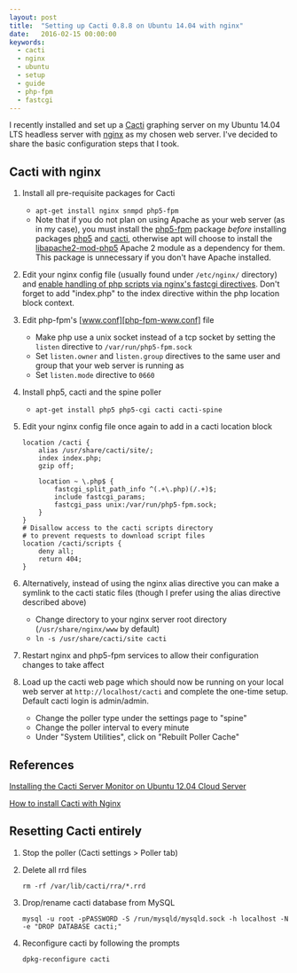 ```yaml
---
layout: post
title:  "Setting up Cacti 0.8.8 on Ubuntu 14.04 with nginx"
date:   2016-02-15 00:00:00
keywords:
  - cacti
  - nginx
  - ubuntu
  - setup
  - guide
  - php-fpm
  - fastcgi
---
```


I recently installed and set up a [Cacti][cacti] graphing server on my Ubuntu 14.04 LTS headless server with [nginx][nginx] as my chosen web server.
I've decided to share the basic configuration steps that I took.

## Cacti with nginx

1. Install all pre-requisite packages for Cacti

   * `apt-get install nginx snmpd php5-fpm`
   * Note that if you do not plan on using Apache as your web server (as in my case), you must install the [php5-fpm][pkg-php5-fpm]
     package *before* installing packages [php5][pkg-php5] and [cacti][pkg-cacti], otherwise apt will choose to install the
     [libapache2-mod-php5][pkg-libapache2-mod-php5] Apache 2 module as a dependency for them.
     This package is unnecessary if you don't have Apache installed.

1. Edit your nginx config file (usually found under `/etc/nginx/` directory) and
   [enable handling of php scripts via nginx's fastcgi directives][nginx-fastcgi-php].
   Don't forget to add "index.php" to the index directive within the php location block context.

1. Edit php-fpm's [www.conf][php-fpm-www.conf] file

   * Make php use a unix socket instead of a tcp socket by setting the `listen` directive to `/var/run/php5-fpm.sock`
   * Set `listen.owner` and `listen.group` directives to the same user and group that your web server is running as
   * Set `listen.mode` directive to `0660`

1. Install php5, cacti and the spine poller

   * `apt-get install php5 php5-cgi cacti cacti-spine`

1. Edit your nginx config file once again to add in a cacti location block

   ```nginx
   location /cacti {
       alias /usr/share/cacti/site/;
       index index.php;
       gzip off;
   
       location ~ \.php$ {
           fastcgi_split_path_info ^(.+\.php)(/.+)$;
           include fastcgi_params;
           fastcgi_pass unix:/var/run/php5-fpm.sock;
       }
   }
   # Disallow access to the cacti scripts directory
   # to prevent requests to download script files
   location /cacti/scripts {
       deny all;
       return 404;
   }
   ```

1. Alternatively, instead of using the nginx alias directive you can make a symlink to the cacti static files
   (though I prefer using the alias directive described above)

   * Change directory to your nginx server root directory (`/usr/share/nginx/www` by default)
   * `ln -s /usr/share/cacti/site cacti`

1. Restart nginx and php5-fpm services to allow their configuration changes to take affect

1. Load up the cacti web page which should now be running on your local web server at `http://localhost/cacti`
   and complete the one-time setup. Default cacti login is admin/admin.

   * Change the poller type under the settings page to "spine"
   * Change the poller interval to every minute
   * Under "System Utilities", click on "Rebuilt Poller Cache"

## References

[Installing the Cacti Server Monitor on Ubuntu 12.04 Cloud Server](https://www.digitalocean.com/community/tutorials/installing-the-cacti-server-monitor-on-ubuntu-12-04-cloud-server)

[How to install Cacti with Nginx](http://notblog.org/cacti-with-nginx/)

## Resetting Cacti entirely

1. Stop the poller (Cacti settings > Poller tab)

1. Delete all rrd files

   `rm -rf /var/lib/cacti/rra/*.rrd`

1. Drop/rename cacti database from MySQL

   `mysql -u root -pPASSWORD -S /run/mysqld/mysqld.sock -h localhost -N -e "DROP DATABASE cacti;"`

1. Reconfigure cacti by following the prompts

   `dpkg-reconfigure cacti`

[cacti]: http://www.cacti.net/
[nginx]: https://www.nginx.com/resources/wiki/
[pkg-php5-fpm]: http://packages.ubuntu.com/trusty/php5-fpm
[pkg-php5]: http://packages.ubuntu.com/trusty/php5
[pkg-cacti]: http://packages.ubuntu.com/trusty/cacti
[pkg-libapache2-mod-php5]: http://packages.ubuntu.com/trusty/libapache2-mod-php5
[nginx-fastcgi-php]: http://askubuntu.com/a/134676
[php-fpm-www.conf]: http://php.net/manual/en/install.fpm.configuration.php
